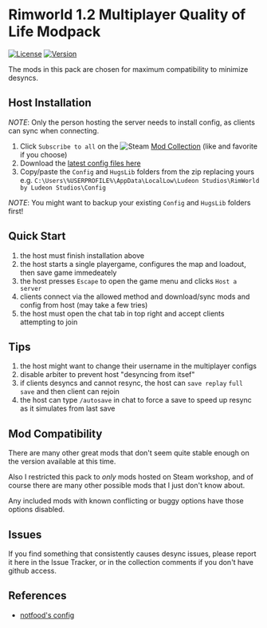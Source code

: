 Rimworld 1.2 Multiplayer Quality of Life Modpack
===
[![License](https://i.creativecommons.org/l/by-nc/3.0/88x31.png)](https://creativecommons.org/licenses/by-nc/3.0/)
[![Version](https://img.shields.io/badge/Rimworld-1.2-green.svg)](http://rimworldgame.com/)

The mods in this pack are chosen for maximum compatibility to minimize desyncs.

## Host Installation
*NOTE*: Only the person hosting the server needs to install config, as clients can sync when connecting.

1. Click `Subscribe to all` on the ![Steam](https://i.imgur.com/XEAiSka.png) [Mod Collection](https://steamcommunity.com/sharedfiles/filedetails/?id=2257918295) (like and favorite if you choose)
2. Download the [latest config files here](https://github.com/ubergarm/rimworld-happy-accidents/archive/master.zip)
3. Copy/paste the `Config` and `HugsLib` folders from the zip replacing yours e.g. `C:\Users\%USERPROFILE%\AppData\LocalLow\Ludeon Studios\RimWorld by Ludeon Studios\Config`

*NOTE*: You might want to backup your existing `Config` and `HugsLib` folders first!

## Quick Start
1. the host must finish installation above
2. the host starts a single playergame, configures the map and loadout, then save game immedeately
3. the host presses `Escape` to open the game menu and clicks `Host a server`
4. clients connect via the allowed method and download/sync mods and config from host (may take a few tries)
5. the host must open the chat tab in top right and accept clients attempting to join

## Tips
1. the host might want to change their username in the multiplayer configs
2. disable arbiter to prevent host "desyncing from itsef"
3. if clients desyncs and cannot resync, the host can `save replay` `full save` and then client can rejoin
4. the host can type `/autosave` in chat to force a save to speed up resync as it simulates from last save

## Mod Compatibility
There are many other great mods that don't seem quite stable enough on
the version available at this time.

Also I restricted this pack to *only* mods hosted on Steam workshop, and
of course there are many other possible mods that I just don't know about.

Any included mods with known conflicting or buggy options have those
options disabled.

## Issues
If you find something that consistently causes desync issues, please
report it here in the Issue Tracker, or in the collection comments if
you don't have github access.

## References
- [notfood's config](https://github.com/notfood/RimWorld-Multiplayer-Config)
